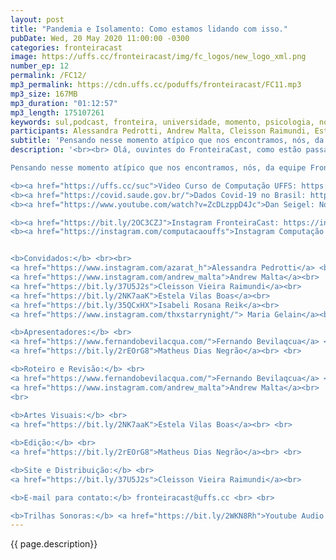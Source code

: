 ```yaml
---
layout: post
title: "Pandemia e Isolamento: Como estamos lidando com isso."
pubDate: Wed, 20 May 2020 11:00:00 -0300
categories: fronteiracast
image: https://uffs.cc/fronteiracast/img/fc_logos/new_logo_xml.png
number_ep: 12
permalink: /FC12/ 
mp3_permalink: https://cdn.uffs.cc/poduffs/fronteiracast/FC11.mp3
mp3_size: 167MB
mp3_duration: "01:12:57"
mp3_length: 175107261
keywords: sul,podcast, fronteira, universidade, momento, psicologia, nomear, domar, covid, coronavirus, saude, isolamento, pandemia, sentimentos, cuidado
participants: Alessandra Pedrotti, Andrew Malta, Cleisson Raimundi, Estela Maris, Fernando Bevilacqua, Isabeli Reik, Maria Gelain, Matheus Negrão
subtitle: 'Pensando nesse momento atípico que nos encontramos, nós, da equipe FronteiraCast, preparamos um episódio especial para vocês, contando como estamos passando esses dias de isolamento social e como encaramos as dificuldades da pandemia do Covid-19'
description: '<br><br> Olá, ouvintes do FronteiraCast, como estão passando a quarentena? Muito da sua rotina mudou?

Pensando nesse momento atípico que nos encontramos, nós, da equipe FronteiraCast, preparamos um episódio especial para vocês, contando como estamos passando esses dias de isolamento social e como encaramos as dificuldades da pandemia do Covid-19.<br><br>

<b><a href="https://uffs.cc/suc">Video Curso de Computação UFFS: https://uffs.cc/suc</a></b><br>
<b><a href="https://covid.saude.gov.br/">Dados Covid-19 no Brasil: https://covid.saude.gov.br/</a></b><br>
<b><a href="https://www.youtube.com/watch?v=ZcDLzppD4Jc">Dan Seigel: Nomear para Domar https://bit.ly/2WOzazm</a></b><br><br>

<b><a href="https://bit.ly/2OC3CZJ">Instagram FronteiraCast: https://instagram.com/fronteira.cast </a></b> <br>
<b><a href="https://instagram.com/computacaouffs">Instagram Computação UFFS: https://instagram.com/computacaouffs </a></b> <br><br>


<b>Convidados:</b> <br><br>
<a href="https://www.instagram.com/azarat_h">Alessandra Pedrotti</a> <br>
<a href="https://www.instagram.com/andrew_malta">Andrew Malta</a><br>
<a href="https://bit.ly/37U5J2s">Cleisson Vieira Raimundi</a><br>
<a href="https://bit.ly/2NK7aaK">Estela Vilas Boas</a><br>
<a href="https://bit.ly/35QCxHX">Isabeli Rosana Reik</a><br> 
<a href="https://www.instagram.com/thxstarrynight/"> Maria Gelain</a><br><br> 

<b>Apresentadores:</b> <br>
<a href="https://www.fernandobevilacqua.com/">Fernando Bevilaqcua</a> <br>
<a href="https://bit.ly/2rEOrG8">Matheus Dias Negrão</a><br> <br>

<b>Roteiro e Revisão:</b> <br>
<a href="https://www.fernandobevilacqua.com/">Fernando Bevilaqcua</a> <br>
<a href="https://www.instagram.com/andrew_malta">Andrew Malta</a><br>
<br>
 
<b>Artes Visuais:</b> <br>
<a href="https://bit.ly/2NK7aaK">Estela Vilas Boas</a><br> <br> 

<b>Edição:</b> <br> 
<a href="https://bit.ly/2rEOrG8">Matheus Dias Negrão</a><br> <br>

<b>Site e Distribuição:</b> <br>
<a href="https://bit.ly/37U5J2s">Cleisson Vieira Raimundi</a><br> 

<b>E-mail para contato:</b> fronteiracast@uffs.cc <br> <br>

<b>Trilhas Sonoras:</b> <a href="https://bit.ly/2WKN8Rh">Youtube Audio Library</a> '
---
```


{{ page.description}}
